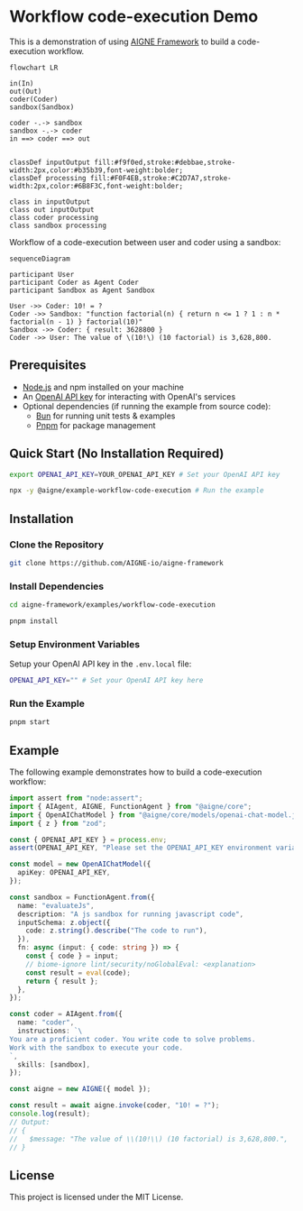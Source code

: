 # Workflow code-execution Demo

This is a demonstration of using [AIGNE Framework](https://github.com/AIGNE-io/aigne-framework) to build a code-execution workflow.

```mermaid
flowchart LR

in(In)
out(Out)
coder(Coder)
sandbox(Sandbox)

coder -.-> sandbox
sandbox -.-> coder
in ==> coder ==> out


classDef inputOutput fill:#f9f0ed,stroke:#debbae,stroke-width:2px,color:#b35b39,font-weight:bolder;
classDef processing fill:#F0F4EB,stroke:#C2D7A7,stroke-width:2px,color:#6B8F3C,font-weight:bolder;

class in inputOutput
class out inputOutput
class coder processing
class sandbox processing
```

Workflow of a code-execution between user and coder using a sandbox:

```mermaid
sequenceDiagram

participant User
participant Coder as Agent Coder
participant Sandbox as Agent Sandbox

User ->> Coder: 10! = ?
Coder ->> Sandbox: "function factorial(n) { return n <= 1 ? 1 : n * factorial(n - 1) } factorial(10)"
Sandbox ->> Coder: { result: 3628800 }
Coder ->> User: The value of \(10!\) (10 factorial) is 3,628,800.
```

## Prerequisites

- [Node.js](https://nodejs.org) and npm installed on your machine
- An [OpenAI API key](https://platform.openai.com/api-keys) for interacting with OpenAI's services
- Optional dependencies (if running the example from source code):
  - [Bun](https://bun.sh) for running unit tests & examples
  - [Pnpm](https://pnpm.io) for package management

## Quick Start (No Installation Required)

```bash
export OPENAI_API_KEY=YOUR_OPENAI_API_KEY # Set your OpenAI API key

npx -y @aigne/example-workflow-code-execution # Run the example
```

## Installation

### Clone the Repository

```bash
git clone https://github.com/AIGNE-io/aigne-framework
```

### Install Dependencies

```bash
cd aigne-framework/examples/workflow-code-execution

pnpm install
```

### Setup Environment Variables

Setup your OpenAI API key in the `.env.local` file:

```bash
OPENAI_API_KEY="" # Set your OpenAI API key here
```

### Run the Example

```bash
pnpm start
```

## Example

The following example demonstrates how to build a code-execution workflow:

```typescript
import assert from "node:assert";
import { AIAgent, AIGNE, FunctionAgent } from "@aigne/core";
import { OpenAIChatModel } from "@aigne/core/models/openai-chat-model.js";
import { z } from "zod";

const { OPENAI_API_KEY } = process.env;
assert(OPENAI_API_KEY, "Please set the OPENAI_API_KEY environment variable");

const model = new OpenAIChatModel({
  apiKey: OPENAI_API_KEY,
});

const sandbox = FunctionAgent.from({
  name: "evaluateJs",
  description: "A js sandbox for running javascript code",
  inputSchema: z.object({
    code: z.string().describe("The code to run"),
  }),
  fn: async (input: { code: string }) => {
    const { code } = input;
    // biome-ignore lint/security/noGlobalEval: <explanation>
    const result = eval(code);
    return { result };
  },
});

const coder = AIAgent.from({
  name: "coder",
  instructions: `\
You are a proficient coder. You write code to solve problems.
Work with the sandbox to execute your code.
`,
  skills: [sandbox],
});

const aigne = new AIGNE({ model });

const result = await aigne.invoke(coder, "10! = ?");
console.log(result);
// Output:
// {
//   $message: "The value of \\(10!\\) (10 factorial) is 3,628,800.",
// }
```

## License

This project is licensed under the MIT License.
